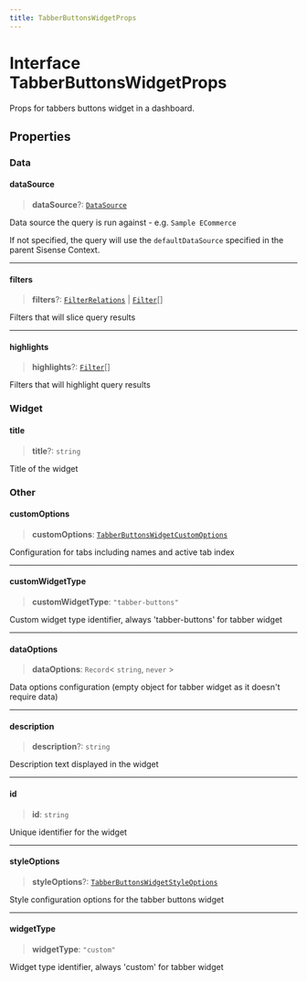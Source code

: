 ```yaml
---
title: TabberButtonsWidgetProps
---
```


# Interface TabberButtonsWidgetProps

Props for tabbers buttons widget in a dashboard.

## Properties

### Data

#### dataSource

> **dataSource**?: [`DataSource`](../../sdk-data/type-aliases/type-alias.DataSource.md)

Data source the query is run against - e.g. `Sample ECommerce`

If not specified, the query will use the `defaultDataSource` specified in the parent Sisense Context.

***

#### filters

> **filters**?: [`FilterRelations`](../../sdk-data/interfaces/interface.FilterRelations.md) \| [`Filter`](../../sdk-data/interfaces/interface.Filter.md)[]

Filters that will slice query results

***

#### highlights

> **highlights**?: [`Filter`](../../sdk-data/interfaces/interface.Filter.md)[]

Filters that will highlight query results

### Widget

#### title

> **title**?: `string`

Title of the widget

### Other

#### customOptions

> **customOptions**: [`TabberButtonsWidgetCustomOptions`](../type-aliases/type-alias.TabberButtonsWidgetCustomOptions.md)

Configuration for tabs including names and active tab index

***

#### customWidgetType

> **customWidgetType**: `"tabber-buttons"`

Custom widget type identifier, always 'tabber-buttons' for tabber widget

***

#### dataOptions

> **dataOptions**: `Record`\< `string`, `never` \>

Data options configuration (empty object for tabber widget as it doesn't require data)

***

#### description

> **description**?: `string`

Description text displayed in the widget

***

#### id

> **id**: `string`

Unique identifier for the widget

***

#### styleOptions

> **styleOptions**?: [`TabberButtonsWidgetStyleOptions`](../type-aliases/type-alias.TabberButtonsWidgetStyleOptions.md)

Style configuration options for the tabber buttons widget

***

#### widgetType

> **widgetType**: `"custom"`

Widget type identifier, always 'custom' for tabber widget
